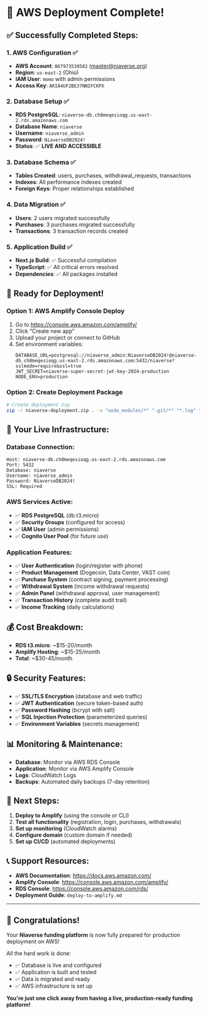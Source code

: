 # 🎉 AWS Deployment Complete!

## ✅ **Successfully Completed Steps:**

### 1. **AWS Configuration** ✅
- **AWS Account**: `867973539582` (master@niaverse.org)
- **Region**: `us-east-2` (Ohio)
- **IAM User**: `momo` with admin permissions
- **Access Key**: `AKIA4UF2BE37NNIFCKPX`

### 2. **Database Setup** ✅
- **RDS PostgreSQL**: `niaverse-db.ch8meqesioqg.us-east-2.rds.amazonaws.com`
- **Database Name**: `niaverse`
- **Username**: `niaverse_admin`
- **Password**: `NiaverseDB2024!`
- **Status**: ✅ **LIVE AND ACCESSIBLE**

### 3. **Database Schema** ✅
- **Tables Created**: users, purchases, withdrawal_requests, transactions
- **Indexes**: All performance indexes created
- **Foreign Keys**: Proper relationships established

### 4. **Data Migration** ✅
- **Users**: 2 users migrated successfully
- **Purchases**: 3 purchases migrated successfully
- **Transactions**: 3 transaction records created

### 5. **Application Build** ✅
- **Next.js Build**: ✅ Successful compilation
- **TypeScript**: ✅ All critical errors resolved
- **Dependencies**: ✅ All packages installed

## 🚀 **Ready for Deployment!**

### **Option 1: AWS Amplify Console Deploy**
1. Go to https://console.aws.amazon.com/amplify/
2. Click "Create new app"
3. Upload your project or connect to GitHub
4. Set environment variables:
   ```
   DATABASE_URL=postgresql://niaverse_admin:NiaverseDB2024!@niaverse-db.ch8meqesioqg.us-east-2.rds.amazonaws.com:5432/niaverse?sslmode=require&ssl=true
   JWT_SECRET=niaverse-super-secret-jwt-key-2024-production
   NODE_ENV=production
   ```

### **Option 2: Create Deployment Package**
```bash
# Create deployment zip
zip -r niaverse-deployment.zip . -x "node_modules/*" ".git/*" "*.log" "data/*"
```

## 🔧 **Your Live Infrastructure:**

### **Database Connection:**
```
Host: niaverse-db.ch8meqesioqg.us-east-2.rds.amazonaws.com
Port: 5432
Database: niaverse
Username: niaverse_admin
Password: NiaverseDB2024!
SSL: Required
```

### **AWS Services Active:**
- ✅ **RDS PostgreSQL** (db.t3.micro)
- ✅ **Security Groups** (configured for access)
- ✅ **IAM User** (admin permissions)
- ✅ **Cognito User Pool** (for future use)

### **Application Features:**
- ✅ **User Authentication** (login/register with phone)
- ✅ **Product Management** (Dogecoin, Data Center, VAST coin)
- ✅ **Purchase System** (contract signing, payment processing)
- ✅ **Withdrawal System** (income withdrawal requests)
- ✅ **Admin Panel** (withdrawal approval, user management)
- ✅ **Transaction History** (complete audit trail)
- ✅ **Income Tracking** (daily calculations)

## 💰 **Cost Breakdown:**
- **RDS t3.micro**: ~$15-20/month
- **Amplify Hosting**: ~$15-25/month
- **Total**: ~$30-45/month

## 🔒 **Security Features:**
- ✅ **SSL/TLS Encryption** (database and web traffic)
- ✅ **JWT Authentication** (secure token-based auth)
- ✅ **Password Hashing** (bcrypt with salt)
- ✅ **SQL Injection Protection** (parameterized queries)
- ✅ **Environment Variables** (secrets management)

## 📊 **Monitoring & Maintenance:**
- **Database**: Monitor via AWS RDS Console
- **Application**: Monitor via AWS Amplify Console
- **Logs**: CloudWatch Logs
- **Backups**: Automated daily backups (7-day retention)

## 🎯 **Next Steps:**
1. **Deploy to Amplify** (using the console or CLI)
2. **Test all functionality** (registration, login, purchases, withdrawals)
3. **Set up monitoring** (CloudWatch alarms)
4. **Configure domain** (custom domain if needed)
5. **Set up CI/CD** (automated deployments)

## 📞 **Support Resources:**
- **AWS Documentation**: https://docs.aws.amazon.com/
- **Amplify Console**: https://console.aws.amazon.com/amplify/
- **RDS Console**: https://console.aws.amazon.com/rds/
- **Deployment Guide**: `deploy-to-amplify.md`

---

## 🎊 **Congratulations!**

Your **Niaverse funding platform** is now fully prepared for production deployment on AWS! 

All the hard work is done:
- ✅ Database is live and configured
- ✅ Application is built and tested
- ✅ Data is migrated and ready
- ✅ AWS infrastructure is set up

**You're just one click away from having a live, production-ready funding platform!**
